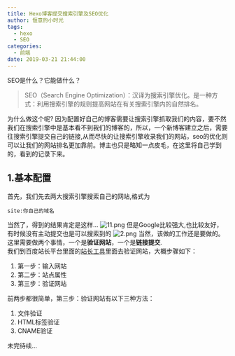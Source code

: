 ```yaml
---
title: Hexo博客提交搜索引擎及SEO优化
author: 惬意的小时光
tags:
  - hexo
  - SEO
categories:
  - 前端
date: 2019-03-21 21:44:00
---
```


SEO是什么？它能做什么？

>SEO（Search Engine Optimization）：汉译为搜索引擎优化。是一种方式：利用搜索引擎的规则提高网站在有关搜索引擎内的自然排名。

为什么做这个呢?
因为配置好自己的博客需要让搜索引擎抓取我们的内容，要不然我们在搜索引擎中是基本看不到我们的博客的，所以，一个新博客建立之后，需要往搜索引擎提交自己的链接,从而尽快的让搜索引擎收录我们的网站，seo的优化则可以让我们的网站排名更加靠前。博主也只是略知一点皮毛，在这里将自己学到的，看到的记录下来。
##  1.基本配置
首先，我们先去两大搜索引擎搜索自己的网站,格式为

```
site:你自己的域名
```

当然了，得到的结果肯定是这样...
![11.png](https://i.loli.net/2019/03/21/5c939c3350780.png)
但是Google比较强大,也比较友好，有时候没有主动提交也是可以搜索到的
![2.png](https://i.loli.net/2019/03/21/5c939cbee238c.png)
当然，该做的工作还是要做的。
这里需要做两个事情，一个是**验证网站**，一个是**链接提交**.<br>
我们到百度站长平台里面的[站长工具](https://ziyuan.baidu.com)里面去验证网站，大概步骤如下： 
1. 第一步：输入网站 
2. 第二步：站点属性 
3. 第三步：验证网站

前两步都很简单，第三步：验证网站有以下三种方法： 
1. 文件验证 
2. HTML标签验证 
3. CNAME验证



未完待续...
